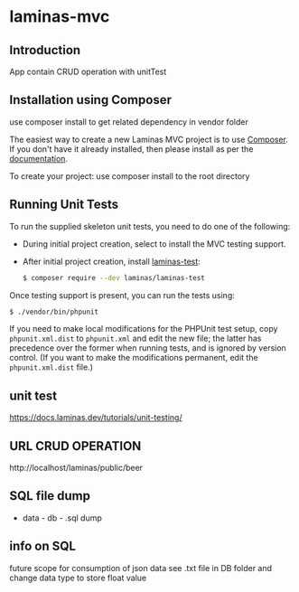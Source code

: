 # laminas-mvc

## Introduction

App contain CRUD operation with unitTest

## Installation using Composer

use composer install to get related dependency in vendor folder

The easiest way to create a new Laminas MVC project is to use
[Composer](https://getcomposer.org/). If you don't have it already installed,
then please install as per the [documentation](https://getcomposer.org/doc/00-intro.md).

To create your project: use composer install to the root directory

## Running Unit Tests

To run the supplied skeleton unit tests, you need to do one of the following:

- During initial project creation, select to install the MVC testing support.
- After initial project creation, install [laminas-test](https://docs.laminas.dev/laminas-test/):

  ```bash
  $ composer require --dev laminas/laminas-test
  ```

Once testing support is present, you can run the tests using:

```bash
$ ./vendor/bin/phpunit
```

If you need to make local modifications for the PHPUnit test setup, copy
`phpunit.xml.dist` to `phpunit.xml` and edit the new file; the latter has
precedence over the former when running tests, and is ignored by version
control. (If you want to make the modifications permanent, edit the
`phpunit.xml.dist` file.)

## unit test

https://docs.laminas.dev/tutorials/unit-testing/

## URL CRUD OPERATION
http://localhost/laminas/public/beer

## SQL file dump
- data - db - .sql dump

## info on SQL
future scope for consumption of json data 
see .txt file in DB folder and change data type to store float value
